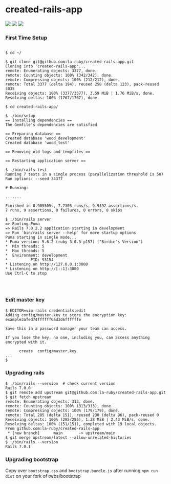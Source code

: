 
# created-rails-app

![](https://img.shields.io/github/stars/la-ruby/created-rails-app.svg) ![](https://img.shields.io/github/forks/la-ruby/created-rails-app.svg) ![](https://img.shields.io/github/issues/la-ruby/created-rails-app.svg)


### First Time Setup

```
 
$ cd ~/
 
$ git clone git@github.com:la-ruby/created-rails-app.git
Cloning into 'created-rails-app'...
remote: Enumerating objects: 3377, done.
remote: Counting objects: 100% (342/342), done.
remote: Compressing objects: 100% (212/212), done.
remote: Total 3377 (delta 194), reused 258 (delta 123), pack-reused 3035
Receiving objects: 100% (3377/3377), 3.59 MiB | 1.76 MiB/s, done.
Resolving deltas: 100% (1767/1767), done.

$ cd created-rails-app/

$ ./bin/setup
== Installing dependencies ==
The Gemfile's dependencies are satisfied

== Preparing database ==
Created database 'wood_development'
Created database 'wood_test'

== Removing old logs and tempfiles ==

== Restarting application server ==

$ ./bin/rails test
Running 7 tests in a single process (parallelization threshold is 50)
Run options: --seed 34377

# Running:

.......

Finished in 0.905505s, 7.7305 runs/s, 9.9392 assertions/s.
7 runs, 9 assertions, 0 failures, 0 errors, 0 skips

$ ./bin/rails server
=> Booting Puma
=> Rails 7.0.2.2 application starting in development 
=> Run `bin/rails server --help` for more startup options
Puma starting in single mode...
* Puma version: 5.6.2 (ruby 3.0.3-p157) ("Birdie's Version")
*  Min threads: 5
*  Max threads: 5
*  Environment: development
*          PID: 93154
* Listening on http://127.0.0.1:3000
* Listening on http://[::1]:3000
Use Ctrl-C to stop




```


### Edit master key

```
$ EDITOR=vim rails credentials:edit
Adding config/master.key to store the encryption key: example3afed74ffffff6ad3d6ffffffe

Save this in a password manager your team can access.

If you lose the key, no one, including you, can access anything encrypted with it.

      create  config/master.key
...
$
```


### Upgrading rails

```
$ ./bin/rails --version  # check current version
Rails 7.0.0
$ git remote add upstream git@github.com:la-ruby/created-rails-app.git
$ git fetch upstream
remote: Enumerating objects: 313, done.
remote: Counting objects: 100% (313/313), done.
remote: Compressing objects: 100% (179/179), done.
remote: Total 285 (delta 151), reused 230 (delta 96), pack-reused 0
Receiving objects: 100% (285/285), 1.38 MiB | 2.43 MiB/s, done.
Resolving deltas: 100% (151/151), completed with 19 local objects.
From github.com:la-ruby/created-rails-app
 * [new branch]      main       -> upstream/main
$ git merge upstream/latest --allow-unrelated-histories
$ ./bin/rails --version
Rails 7.0.1
```

### Upgrading bootstrap

Copy over `bootstrap.css` and `bootstrap.bundle.js` after running `npm run dist` on your fork of twbs/bootstrap





